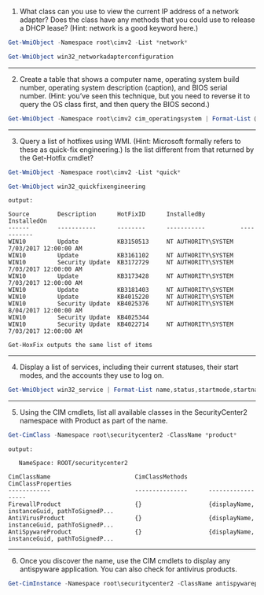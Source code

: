 1) What class can you use to view the current IP address of a network adapter? Does the class have any methods that you could use to release a DHCP lease? (Hint: network is a good keyword here.)

```powershell
Get-WmiObject -Namespace root\cimv2 -List *network*
```
```powershell
Get-WmiObject win32_networkadapterconfiguration
```

---
2) Create a table that shows a computer name, operating system build number, operating system description (caption), and BIOS serial number. (Hint: you’ve seen this technique, but you need to reverse it to query the OS class first, and then query the BIOS second.)

```powershell
Get-WmiObject -Namespace root\cimv2 cim_operatingsystem | Format-List @{n="ComputerName";e={$_.__SERVER}},BuildNumber,Caption,@{n="BIOSSerialNumber";e={Get-WmiObject win32_bios -ComputerName $_.__SERVER | Select-Object -ExpandProperty serialnumber}} 
```

---
3) Query a list of hotfixes using WMI. (Hint: Microsoft formally refers to these as quick-fix engineering.) Is the list different from that returned by the Get-Hotfix cmdlet?
```powershell
Get-WmiObject -Namespace root\cimv2 -List *quick*
```
```powershell
Get-WmiObject win32_quickfixengineering
```
`output:`
```
Source        Description      HotFixID      InstalledBy          InstalledOn              
------        -----------      --------      -----------          -----------              
WIN10         Update           KB3150513     NT AUTHORITY\SYSTEM  7/03/2017 12:00:00 AM    
WIN10         Update           KB3161102     NT AUTHORITY\SYSTEM                           
WIN10         Security Update  KB3172729     NT AUTHORITY\SYSTEM  7/03/2017 12:00:00 AM    
WIN10         Update           KB3173428     NT AUTHORITY\SYSTEM  7/03/2017 12:00:00 AM    
WIN10         Update           KB3181403     NT AUTHORITY\SYSTEM                           
WIN10         Update           KB4015220     NT AUTHORITY\SYSTEM                           
WIN10         Security Update  KB4025376     NT AUTHORITY\SYSTEM  8/04/2017 12:00:00 AM    
WIN10         Security Update  KB4025344                                                   
WIN10         Security Update  KB4022714     NT AUTHORITY\SYSTEM  7/03/2017 12:00:00 AM
```
`Get-HoxFix outputs the same list of items`

---
4) Display a list of services, including their current statuses, their start modes, and the accounts they use to log on.
```powershell
Get-WmiObject win32_service | Format-List name,status,startmode,startname
```

---
5) Using the CIM cmdlets, list all available classes in the SecurityCenter2 namespace with Product as part of the name.
```powershell
Get-CimClass -Namespace root\securitycenter2 -ClassName *product*
```
`output:`
```
   NameSpace: ROOT/securitycenter2

CimClassName                        CimClassMethods      CimClassProperties                          
------------                        ---------------      ------------------                          
FirewallProduct                     {}                   {displayName, instanceGuid, pathToSignedP...
AntiVirusProduct                    {}                   {displayName, instanceGuid, pathToSignedP...
AntiSpywareProduct                  {}                   {displayName, instanceGuid, pathToSignedP...
```

---
6) Once you discover the name, use the CIM cmdlets to display any antispyware application. You can also check for antivirus products.
```powershell
Get-CimInstance -Namespace root\securitycenter2 -ClassName antispywareproduct
```